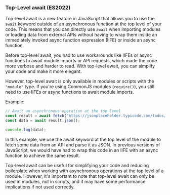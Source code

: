### Top-Level await (ES2022)

Top-level await is a new feature in JavaScript that allows you to use the `await` keyword outside of an asynchronous function at the top level of your code. This means that you can directly use `await` when importing modules or loading data from external APIs without having to wrap them inside an immediately invoked async function expression (IIFE) or inside an async function.

Before top-level await, you had to use workarounds like IIFEs or async functions to await module imports or API requests, which made the code more verbose and harder to read. With top-level await, you can simplify your code and make it more elegant.

However, top-level await is only available in modules or scripts with the `"module"` type. If you're using CommonJS modules (`require()`), you still need to use IIFEs or async functions to await module imports.

Example:

```javascript
// Await an asynchronous operation at the top level
const result = await fetch("https://jsonplaceholder.typicode.com/todos/1");
const data = await result.json();

console.log(data);
```
In this example, we use the await keyword at the top level of the module to fetch some data from an API and parse it as JSON. In previous versions of JavaScript, we would have had to wrap this code in an IIFE with an async function to achieve the same result.

Top-level await can be useful for simplifying your code and reducing boilerplate when working with asynchronous operations at the top level of a module. However, it's important to note that top-level await can only be used in modules, not in scripts, and it may have some performance implications if not used correctly.